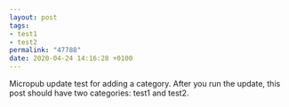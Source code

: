 ```yaml
---
layout: post
tags:
- test1
- test2
permalink: "47788"
date: 2020-04-24 14:16:28 +0100
---
```


Micropub update test for adding a category. After you run the update, this post should have two categories: test1 and test2.
